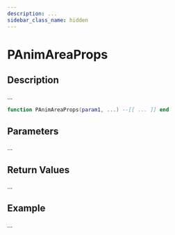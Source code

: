 ```yaml
---
description: ...
sidebar_class_name: hidden
---
```


# PAnimAreaProps

## Description

...

```lua
function PAnimAreaProps(param1, ...) --[[ ... ]] end
```

## Parameters

...

## Return Values

...

## Example

...


